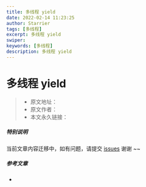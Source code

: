 ```yaml
---
title: 多线程 yield
date: 2022-02-14 11:23:25
author: Starrier
tags: [多线程]
excerpt: 多线程 yield
swiper:
keywords: [多线程]
description: 多线程 yield
---
```


# 多线程 yield

> * 原文地址：[]()
> * 原文作者：[]()
> * 本文永久链接：[]()

##### **特别说明**

当前文章内容迁移中，如有问题，请提交 [issues](https://github.com/Starrier/starrier.github.io/issues) 谢谢 ~~

##### 参考文章

- []()
